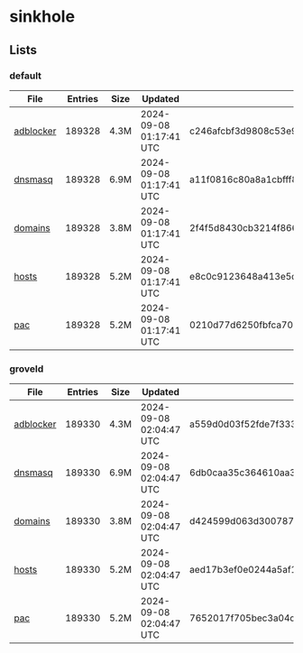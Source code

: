 # sinkhole

## Lists

### default

|File|Entries|Size|Updated|Hash|
|-|-|-|-|-|
|[adblocker](https://raw.githubusercontent.com/groveld/sinkhole/lists/default/adblocker.txt)|189328|4.3M|2024-09-08 01:17:41 UTC|c246afcbf3d9808c53e92cb44cd340607f08fb63357257eebd29b35fd6542ecd|
|[dnsmasq](https://raw.githubusercontent.com/groveld/sinkhole/lists/default/dnsmasq.txt)|189328|6.9M|2024-09-08 01:17:41 UTC|a11f0816c80a8a1cbfff8b9eaaf36c89ab7f1e2b74c2acc41af6c0874f8445bc|
|[domains](https://raw.githubusercontent.com/groveld/sinkhole/lists/default/domains.txt)|189328|3.8M|2024-09-08 01:17:41 UTC|2f4f5d8430cb3214f8663aeac8347f5c123bf9e9344d886af45046fd0b6a24c3|
|[hosts](https://raw.githubusercontent.com/groveld/sinkhole/lists/default/hosts.txt)|189328|5.2M|2024-09-08 01:17:41 UTC|e8c0c9123648a413e5de0300117485cfd19b88c255e9431c33d2bf8935ef5f82|
|[pac](https://raw.githubusercontent.com/groveld/sinkhole/lists/default/pac.txt)|189328|5.2M|2024-09-08 01:17:41 UTC|0210d77d6250fbfca7044515cee25dd68d3ebb96102d3f8a0ed9520e85b4c2ae|

### groveld

|File|Entries|Size|Updated|Hash|
|-|-|-|-|-|
|[adblocker](https://raw.githubusercontent.com/groveld/sinkhole/lists/groveld/adblocker.txt)|189330|4.3M|2024-09-08 02:04:47 UTC|a559d0d03f52fde7f3338a7723853a6ef07390e2eaccb13e9e32f839712d7bbd|
|[dnsmasq](https://raw.githubusercontent.com/groveld/sinkhole/lists/groveld/dnsmasq.txt)|189330|6.9M|2024-09-08 02:04:47 UTC|6db0caa35c364610aa325aa3328d3b75116523a4f409bf5ee83290dbe66cbc18|
|[domains](https://raw.githubusercontent.com/groveld/sinkhole/lists/groveld/domains.txt)|189330|3.8M|2024-09-08 02:04:47 UTC|d424599d063d300787d41ad562fa8909a74a6c556f826cb6d28f65bc906df333|
|[hosts](https://raw.githubusercontent.com/groveld/sinkhole/lists/groveld/hosts.txt)|189330|5.2M|2024-09-08 02:04:47 UTC|aed17b3ef0e0244a5af1d5db197b836f5cf34ef3d4b75ba4b8e4b835cde3c30d|
|[pac](https://raw.githubusercontent.com/groveld/sinkhole/lists/groveld/pac.txt)|189330|5.2M|2024-09-08 02:04:47 UTC|7652017f705bec3a04dad9f6709c8f23d8b5eed2278b445ca82f7c3e7c894900|
